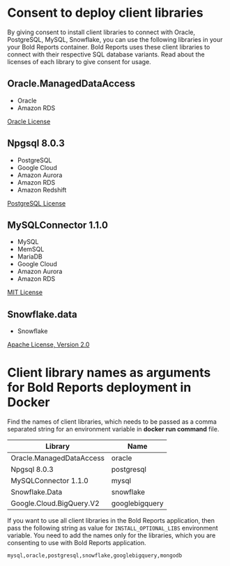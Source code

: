 # Consent to deploy client libraries

By giving consent to install client libraries to connect with Oracle, PostgreSQL, MySQL, Snowflake, you can use the following libraries in your your Bold Reports container. Bold Reports uses these client libraries to connect with their respective SQL database variants. Read about the licenses of each library to give consent for usage. 

## Oracle.ManagedDataAccess
* Oracle
* Amazon RDS

[Oracle License](https://www.oracle.com/downloads/licenses/distribution-license.html)

## Npgsql 8.0.3
* PostgreSQL
* Google Cloud
* Amazon Aurora
* Amazon RDS
* Amazon Redshift

[PostgreSQL License](https://github.com/npgsql/npgsql/blob/main/LICENSE)

## MySQLConnector 1.1.0
* MySQL
* MemSQL
* MariaDB
* Google Cloud
* Amazon Aurora
* Amazon RDS

[MIT License](https://github.com/mysql-net/MySqlConnector/blob/master/LICENSE)


## Snowflake.data
* Snowflake

[Apache License, Version 2.0](https://github.com/snowflakedb/snowflake-connector-net/blob/master/LICENSE)


# Client library names as arguments for Bold Reports deployment in Docker

Find the names of client libraries, which needs to be passed as a comma separated string for an environment variable in **docker run command** file.

| Library                   | Name          |
| -------------             | ------------- |
| Oracle.ManagedDataAccess  | oracle        |
| Npgsql 8.0.3              | postgresql    |
| MySQLConnector 1.1.0      | mysql         |
| Snowflake.Data            | snowflake     |
| Google.Cloud.BigQuery.V2  | googlebigquery|

If you want to use all client libraries in the Bold Reports application, then pass the following string as value for `INSTALL_OPTIONAL_LIBS` environment variable. You need to add the names only for the libraries, which you are consenting to use with Bold Reports application.

`mysql,oracle,postgresql,snowflake,googlebigquery,mongodb`